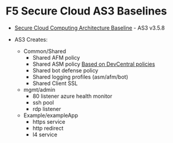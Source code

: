 # F5 Secure Cloud AS3 Baselines

- [Secure Cloud Computing Architecture Baseline](https://raw.githubusercontent.com/Mikej81/f5-securecloud-AS3/master/dist/latest/sccaBaseline.json) - AS3 v3.5.8


- AS3 Creates:
  - Common/Shared
    - Shared AFM policy
    - Shared ASM policy [Based on DevCentral policies](https://github.com/f5devcentral/f5-asm-policy-templates "f5DevCentral")
    - Shared bot defense policy
    - Shared logging profiles (asm/afm/bot)
    - Shared Client SSL
  - mgmt/admin
    - 80 listener azure health monitor
    - ssh pool
    - rdp listener 
  - Example/exampleApp
    - https service
    - http redirect
    - l4 service
